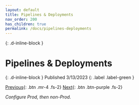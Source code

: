 ```yaml
---
layout: default
title: Pipelines & Deployments
nav_order: 200
has_children: true
permalink: /docs/pipelines-deployments
---
```


{: .d-inline-block }
# Pipelines & Deployments
{: .d-inline-block }
Published 3/13/2023
{: .label .label-green }

[Previous][PREV]{: .btn .mr-4 .fs-2}
[Next][NEXT]{: .btn .btn-purple .fs-2}

*Configure Prod, then non-Prod.*


[PREV]: /lab_aemc/docs/credentials
[NEXT]: /lab_aemc/docs/configure-prod